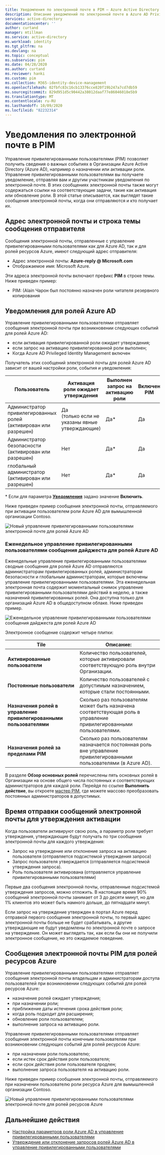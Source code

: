 ```yaml
---
title: Уведомления по электронной почте в PIM — Azure Active Directory | Документация Майкрософт
description: Описание уведомлений по электронной почте в Azure AD Privileged Identity Management (PIM).
services: active-directory
documentationcenter: ''
author: curtand
manager: mtillman
ms.service: active-directory
ms.workload: identity
ms.tgt_pltfrm: na
ms.devlang: na
ms.topic: conceptual
ms.subservice: pim
ms.date: 04/28/2020
ms.author: curtand
ms.reviewer: hanki
ms.custom: pim
ms.collection: M365-identity-device-management
ms.openlocfilehash: 02fbfc83c16cb13376cce820f19b247a7cd7db59
ms.sourcegitcommit: 829d951d5c90442a38012daaf77e86046018e5b9
ms.translationtype: MT
ms.contentlocale: ru-RU
ms.lasthandoff: 10/09/2020
ms.locfileid: "82232314"
---
```

# <a name="email-notifications-in-pim"></a>Уведомления по электронной почте в PIM

Управление привилегированными пользователями (PIM) позволяет получить сведения о важных событиях в Организации Azure Active Directory (Azure AD), например о назначении или активации роли. Управление привилегированными пользователями вы получаете уведомление, отправляя вам и другим участникам уведомления по электронной почте. В этих сообщениях электронной почты также могут содержаться ссылки на соответствующие задачи, такие как активация или обновление роли. В этой статье описывается, как выглядят такие сообщения электронной почты, когда они отправляются и кто получает их.

## <a name="sender-email-address-and-subject-line"></a>Адрес электронной почты и строка темы сообщения отправителя

Сообщения электронной почты, отправленные с управление привилегированными пользователями как для Azure AD, так и для ролей ресурсов Azure, имеют следующий адрес отправителя:

- Адрес электронной почты:  **Azure-reply \@ Microsoft.com**
- Отображаемое имя: Microsoft Azure.

Эти адреса электронной почты включают префикс **PIM** в строке темы. Ниже приведен пример:

- PIM: (Alain Чарон был постоянно назначен роли читателя резервного копирования

## <a name="notifications-for-azure-ad-roles"></a>Уведомления для ролей Azure AD

Управление привилегированными пользователями отправляет сообщения электронной почты при возникновении следующих событий для ролей Azure AD:

- если активация привилегированной роли ожидает утверждения;
- если запрос на активацию привилегированной роли выполнен;
- Когда Azure AD Privileged Identity Management включен

Получатель этих сообщений электронной почты для ролей Azure AD зависит от вашей настройки роли, события и уведомления:

| Пользователь | Активация роли ожидает утверждения | Выполнен запрос на активацию роли | Включен PIM |
| --- | --- | --- | --- |
| Администратор привилегированных ролей</br>(активирован или разрешен) | Да</br>(только если не указаны явные утверждающие) | Да* | Да |
| Администратор безопасности</br>(активирован или разрешен) | Нет | Да* | Да |
| глобальный администратор</br>(активирован или разрешен) | Нет | Да* | Да |

\* Если для параметра [**Уведомления**](pim-how-to-change-default-settings.md#notifications) задано значение **Включить**.

Ниже приведен пример сообщения электронной почты, отправляемого при активации пользователем роли Azure AD для вымышленной организации Contoso.

![Новый управление привилегированными пользователями электронной почте для ролей Azure AD](./media/pim-email-notifications/email-directory-new.png)

### <a name="weekly-privileged-identity-management-digest-email-for-azure-ad-roles"></a>Еженедельное управление привилегированными пользователями сообщения дайджеста для ролей Azure AD

Еженедельные управление привилегированными пользователями сводные сообщения для ролей Azure AD отправляются администраторам привилегированных ролей, администраторам безопасности и глобальным администраторам, которые включены управление привилегированными пользователями. Эта еженедельная электронная почта содержит моментальный снимок управление привилегированными пользователями действий в неделю, а также назначений привилегированных ролей. Она доступна только для организаций Azure AD в общедоступном облаке. Ниже приведен пример.

![Еженедельное управление привилегированными пользователями сообщения дайджеста для ролей Azure AD](./media/pim-email-notifications/email-directory-weekly.png)

Электронное сообщение содержит четыре плитки:

| Tile | Описание: |
| --- | --- |
| **Активированные пользователи** | Количество пользователей, которые активировали соответствующую роль внутри Организации. |
| **Постоянные пользователи** | Количество пользователей с допустимым назначением, которые стали постоянными. |
| **Назначения ролей в управление привилегированными пользователями** | Сколько раз пользователям может быть назначена соответствующая роль в управление привилегированными пользователями. |
| **Назначения ролей за пределами PIM** | Сколько раз пользователям назначается постоянная роль вне управление привилегированными пользователями (в Azure AD). |

В разделе **Обзор основных ролей** перечислены пять основных ролей в Организации на основе общего числа постоянных и соответствующих администраторов для каждой роли. Перейдя по ссылке **Выполнить действие**, вы откроете [мастер PIM](pim-security-wizard.md), где можете массово преобразовать постоянных администраторов в допустимых.

## <a name="email-timing-for-activation-approvals"></a>Время отправки сообщений электронной почты для утверждения активации

Когда пользователи активируют свою роль, а параметр роли требует утверждения, утверждающие будут получать по три сообщения электронной почты для каждого утверждения:

- Запрос на утверждение или отклонение запроса на активацию пользователя (отправляется подсистемой утверждения запроса)
- Запрос пользователя утверждается (отправляется подсистемой утверждения запроса).
- Роль пользователя активирована (отправляется управление привилегированными пользователями)

Первые два сообщения электронной почты, отправленные подсистемой утверждения запросов, можно отложить. В настоящее время 90% сообщений электронной почты занимает от 3 до десяти минут, но для 1% клиентов это может быть намного дольше, до пятнадцати минут.

Если запрос на утверждение утвержден в портал Azure перед отправкой первого сообщения электронной почты, то первый адрес электронной почты больше не будет срабатывать, а другие утверждающие не будут уведомлены по электронной почте о запросе на утверждение. Он может выглядеть так, как если бы они не получили электронное сообщение, но это ожидаемое поведение.

## <a name="pim-emails-for-azure-resource-roles"></a>Сообщения электронной почты PIM для ролей ресурсов Azure

Управление привилегированными пользователями отправляет сообщения электронной почты владельцам и администраторам доступа пользователей при возникновении следующих событий для ролей ресурсов Azure:

- назначение ролей ожидает утверждения;
- при назначении роли;
- приближение даты истечения срока действия роли;
- когда роль подходит для расширения;
- обновление роли пользователем;
- выполнение запроса на активацию роли.

Управление привилегированными пользователями отправляет сообщения электронной почты конечным пользователям при возникновении следующих событий для ролей ресурсов Azure:

- при назначении роли пользователю;
- если истек срок действия роли пользователя;
- если срок действия роли пользователя продлен;
- выполнение запроса пользователя на активацию роли.

Ниже приведен пример сообщения электронной почты, отправляемого при назначении пользователю роли ресурса Azure для вымышленной организации Contoso.

![Новый управление привилегированными пользователями электронной почте для ролей ресурсов Azure](./media/pim-email-notifications/email-resources-new.png)

## <a name="next-steps"></a>Дальнейшие действия

- [Настройка параметров роли Azure AD в управление привилегированными пользователями](pim-how-to-change-default-settings.md)
- [Утверждение или отклонение запросов ролей Azure AD в управление привилегированными пользователями](azure-ad-pim-approval-workflow.md)
